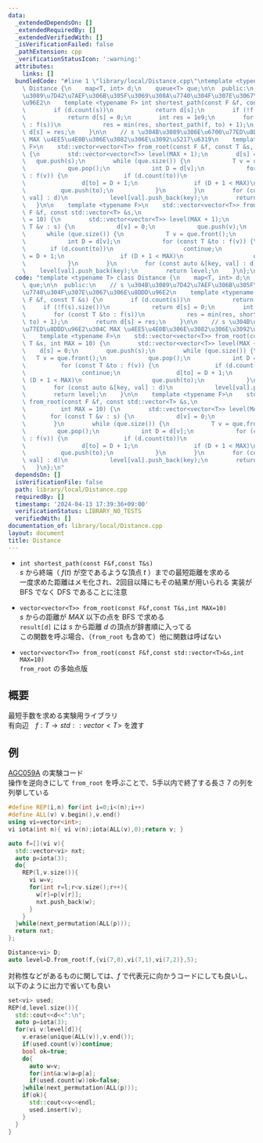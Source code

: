```yaml
---
data:
  _extendedDependsOn: []
  _extendedRequiredBy: []
  _extendedVerifiedWith: []
  _isVerificationFailed: false
  _pathExtension: cpp
  _verificationStatusIcon: ':warning:'
  attributes:
    links: []
  bundledCode: "#line 1 \"library/local/Distance.cpp\"\ntemplate <typename T> class\
    \ Distance {\n    map<T, int> d;\n    queue<T> que;\n\n  public:\n    // s \u304B\
    \u3089\u7D42\u7AEF\u306B\u305F\u3069\u308A\u7740\u304F\u307E\u3067\u306E\u8DDD\
    \u96E2\n    template <typename F> int shortest_path(const F &f, const T &s) {\n\
    \        if (d.count(s))\n            return d[s];\n        if (!f(s).size())\n\
    \            return d[s] = 0;\n        int res = 1e9;\n        for (const T &to\
    \ : f(s))\n            res = min(res, shortest_path(f, to) + 1);\n        return\
    \ d[s] = res;\n    }\n\n    // s \u304B\u3089\u306E\u6700\u77ED\u8DDD\u96E2\u304C\
    \ MAX \u4EE5\u4E0B\u306E\u3082\u306E\u3092\u5217\u6319\n    template <typename\
    \ F>\n    std::vector<vector<T>> from_root(const F &f, const T &s, int MAX = 10)\
    \ {\n        std::vector<vector<T>> level(MAX + 1);\n        d[s] = 0;\n     \
    \   que.push(s);\n        while (que.size()) {\n            T v = que.front();\n\
    \            que.pop();\n            int D = d[v];\n            for (const T &to\
    \ : f(v)) {\n                if (d.count(to))\n                    continue;\n\
    \                d[to] = D + 1;\n                if (D + 1 < MAX)\n          \
    \          que.push(to);\n            }\n        }\n        for (const auto &[key,\
    \ val] : d)\n            level[val].push_back(key);\n        return level;\n \
    \   }\n\n    template <typename F>\n    std::vector<vector<T>> from_root(const\
    \ F &f, const std::vector<T> &s,\n                                     int MAX\
    \ = 10) {\n        std::vector<vector<T>> level(MAX + 1);\n        for (const\
    \ T &v : s) {\n            d[v] = 0;\n            que.push(v);\n        }\n  \
    \      while (que.size()) {\n            T v = que.front();\n            que.pop();\n\
    \            int D = d[v];\n            for (const T &to : f(v)) {\n         \
    \       if (d.count(to))\n                    continue;\n                d[to]\
    \ = D + 1;\n                if (D + 1 < MAX)\n                    que.push(to);\n\
    \            }\n        }\n        for (const auto &[key, val] : d)\n        \
    \    level[val].push_back(key);\n        return level;\n    }\n};\n"
  code: "template <typename T> class Distance {\n    map<T, int> d;\n    queue<T>\
    \ que;\n\n  public:\n    // s \u304B\u3089\u7D42\u7AEF\u306B\u305F\u3069\u308A\
    \u7740\u304F\u307E\u3067\u306E\u8DDD\u96E2\n    template <typename F> int shortest_path(const\
    \ F &f, const T &s) {\n        if (d.count(s))\n            return d[s];\n   \
    \     if (!f(s).size())\n            return d[s] = 0;\n        int res = 1e9;\n\
    \        for (const T &to : f(s))\n            res = min(res, shortest_path(f,\
    \ to) + 1);\n        return d[s] = res;\n    }\n\n    // s \u304B\u3089\u306E\u6700\
    \u77ED\u8DDD\u96E2\u304C MAX \u4EE5\u4E0B\u306E\u3082\u306E\u3092\u5217\u6319\n\
    \    template <typename F>\n    std::vector<vector<T>> from_root(const F &f, const\
    \ T &s, int MAX = 10) {\n        std::vector<vector<T>> level(MAX + 1);\n    \
    \    d[s] = 0;\n        que.push(s);\n        while (que.size()) {\n         \
    \   T v = que.front();\n            que.pop();\n            int D = d[v];\n  \
    \          for (const T &to : f(v)) {\n                if (d.count(to))\n    \
    \                continue;\n                d[to] = D + 1;\n                if\
    \ (D + 1 < MAX)\n                    que.push(to);\n            }\n        }\n\
    \        for (const auto &[key, val] : d)\n            level[val].push_back(key);\n\
    \        return level;\n    }\n\n    template <typename F>\n    std::vector<vector<T>>\
    \ from_root(const F &f, const std::vector<T> &s,\n                           \
    \          int MAX = 10) {\n        std::vector<vector<T>> level(MAX + 1);\n \
    \       for (const T &v : s) {\n            d[v] = 0;\n            que.push(v);\n\
    \        }\n        while (que.size()) {\n            T v = que.front();\n   \
    \         que.pop();\n            int D = d[v];\n            for (const T &to\
    \ : f(v)) {\n                if (d.count(to))\n                    continue;\n\
    \                d[to] = D + 1;\n                if (D + 1 < MAX)\n          \
    \          que.push(to);\n            }\n        }\n        for (const auto &[key,\
    \ val] : d)\n            level[val].push_back(key);\n        return level;\n \
    \   }\n};\n"
  dependsOn: []
  isVerificationFile: false
  path: library/local/Distance.cpp
  requiredBy: []
  timestamp: '2024-04-13 17:39:36+09:00'
  verificationStatus: LIBRARY_NO_TESTS
  verifiedWith: []
documentation_of: library/local/Distance.cpp
layout: document
title: Distance
---
```


* ```int shortest_path(const F&f,const T&s)```  
$s$ から終端（ $f(t)$ が空であるような頂点 $t$ ）までの最短距離を求める  
一度求めた距離はメモ化され、2回目以降にもその結果が用いられる
実装が BFS でなく DFS であることに注意

* ```vector<vector<T>> from_root(const F&f,const T&s,int MAX=10)```  
$s$ からの距離が $MAX$ 以下の点を BFS で求める  
```result[d]``` には $s$ から距離 $d$ の頂点が辞書順に入ってる  
この関数を呼ぶ場合、（```from_root``` も含めて）他に関数は呼ばない

* ```vector<vector<T>> from_root(const F&f,const std::vector<T>&s,int MAX=10)```  
```from_root``` の多始点版

## 概要
最短手数を求める実験用ライブラリ  
有向辺　$f:T\rightarrow std::vector<T>$ を渡す  

## 例
[AGC059A](https://atcoder.jp/contests/agc059/tasks/agc059_a) の実験コード  
操作を逆向きにして ```from_root``` を呼ぶことで、5手以内で終了する長さ 7 の列を列挙している
```cpp
#define REP(i,n) for(int i=0;i<(n);i++)
#define ALL(v) v.begin(),v.end()
using vi=vector<int>;
vi iota(int n){ vi v(n);iota(ALL(v),0);return v; }

auto f=[](vi v){
  std::vector<vi> nxt;
  auto p=iota(3);
  do{
    REP(l,v.size()){
      vi w=v;
      for(int r=l;r<v.size();r++){
        w[r]=p[v[r]];
        nxt.push_back(w);
      }
    }
  }while(next_permutation(ALL(p)));
  return nxt;
};

Distance<vi> D;
auto level=D.from_root(f,{vi(7,0),vi(7,1),vi(7,2)},5);
```
対称性などがあるものに関しては、$f$ で代表元に向かうコードにしても良いし、以下のように出力で省いても良い
```cpp
set<vi> used;
REP(d,level.size()){
  std::cout<<d<<":\n";
  auto p=iota(3);
  for(vi v:level[d]){
    v.erase(unique(ALL(v)),v.end());
    if(used.count(v))continue;
    bool ok=true;
    do{
      auto w=v;
      for(int&a:w)a=p[a];
      if(used.count(w))ok=false;
    }while(next_permutation(ALL(p)));
    if(ok){
      std::cout<<v<<endl;
      used.insert(v);
    }
  }
}
```
